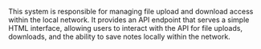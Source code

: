 This system is responsible for managing file upload and download access within the local network. It provides an API endpoint that serves a simple HTML interface, allowing users to interact with the API for file uploads, downloads, and the ability to save notes locally within the network.


